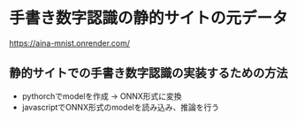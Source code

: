 # 手書き数字認識の静的サイトの元データ

https://aina-mnist.onrender.com/

## 静的サイトでの手書き数字認識の実装するための方法

- pythorchでmodelを作成 → ONNX形式に変換
- javascriptでONNX形式のmodelを読み込み、推論を行う


